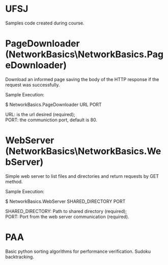 # UFSJ
Samples code created during course.

# PageDownloader (NetworkBasics\NetworkBasics.PageDownloader)

Download an informed page saving the body of the HTTP response if the request was successfully.

Sample Execution:

$ NetworkBasics.PageDownloader URL PORT
  
URL: is the url desired (required);  
PORT: the communiction port, default is 80.
    
# WebServer (NetworkBasics\NetworkBasics.WebServer)

Simple web server to list files and directories and return requests by GET method.

Sample Execution:

$ NetworkBasics.WebServer SHARED_DIRECTORY PORT

SHARED_DIRECTORY: Path to shared directory (required);  
PORT: Port from the web server communication (required).

# PAA 

Basic python sorting algorithms for performance verification.
Sudoku backtracking.
